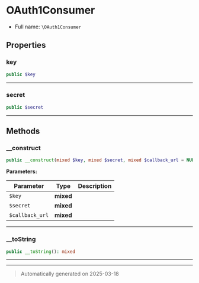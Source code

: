 
# OAuth1Consumer





* Full name: `\OAuth1Consumer`



## Properties


### key



```php
public $key
```






***

### secret



```php
public $secret
```






***

## Methods


### __construct



```php
public __construct(mixed $key, mixed $secret, mixed $callback_url = NULL): mixed
```








**Parameters:**

| Parameter | Type | Description |
|-----------|------|-------------|
| `$key` | **mixed** |  |
| `$secret` | **mixed** |  |
| `$callback_url` | **mixed** |  |





***

### __toString



```php
public __toString(): mixed
```












***


***
> Automatically generated on 2025-03-18

